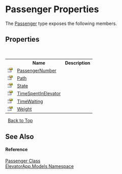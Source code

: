 # Passenger Properties
 

The <a href="T_ElevatorApp_Models_Passenger">Passenger</a> type exposes the following members.


## Properties
&nbsp;<table><tr><th></th><th>Name</th><th>Description</th></tr><tr><td>![Public property](media/pubproperty.gif "Public property")</td><td><a href="P_ElevatorApp_Models_Passenger_PassengerNumber">PassengerNumber</a></td><td /></tr><tr><td>![Public property](media/pubproperty.gif "Public property")</td><td><a href="P_ElevatorApp_Models_Passenger_Path">Path</a></td><td /></tr><tr><td>![Public property](media/pubproperty.gif "Public property")</td><td><a href="P_ElevatorApp_Models_Passenger_State">State</a></td><td /></tr><tr><td>![Public property](media/pubproperty.gif "Public property")</td><td><a href="P_ElevatorApp_Models_Passenger_TimeSpentInElevator">TimeSpentInElevator</a></td><td /></tr><tr><td>![Public property](media/pubproperty.gif "Public property")</td><td><a href="P_ElevatorApp_Models_Passenger_TimeWaiting">TimeWaiting</a></td><td /></tr><tr><td>![Public property](media/pubproperty.gif "Public property")</td><td><a href="P_ElevatorApp_Models_Passenger_Weight">Weight</a></td><td /></tr></table>&nbsp;
<a href="#passenger-properties">Back to Top</a>

## See Also


#### Reference
<a href="T_ElevatorApp_Models_Passenger">Passenger Class</a><br /><a href="N_ElevatorApp_Models">ElevatorApp.Models Namespace</a><br />